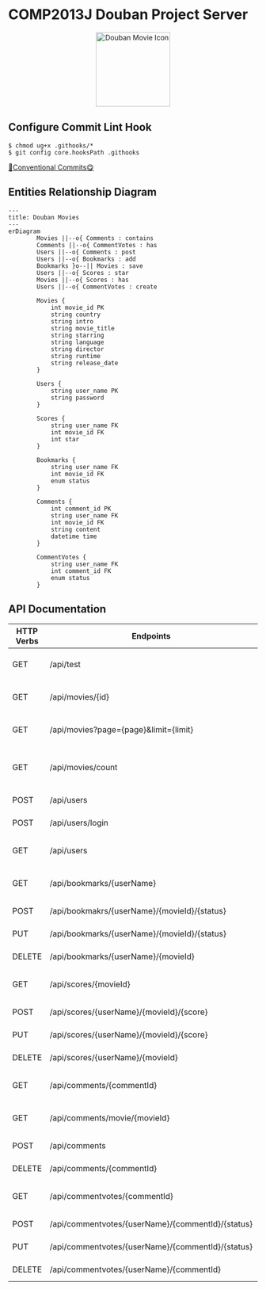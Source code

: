 # COMP2013J Douban Project Server

<p align="center">
  <img src="https://imgbed.codingkelvin.fun/uPic/film.png" alt="Douban Movie Icon" style="height:150px;" />
</p>

## Configure Commit Lint Hook

```shell
$ chmod ug+x .githooks/*
$ git config core.hooksPath .githooks
```

[🌈Conventional Commits😋](https://www.conventionalcommits.org/en/v1.0.0/)

## Entities Relationship Diagram

```mermaid
---
title: Douban Movies
---
erDiagram
		Movies ||--o{ Comments : contains
		Comments ||--o{ CommentVotes : has
		Users ||--o{ Comments : post
		Users ||--o{ Bookmarks : add
		Bookmarks }o--|| Movies : save
		Users ||--o{ Scores : star
		Movies ||--o{ Scores : has
		Users ||--o{ CommentVotes : create

		Movies {
			int movie_id PK
			string country
			string intro
			string movie_title
			string starring
			string language
			string director
			string runtime
			string release_date
		}
		
		Users {
			string user_name PK
			string password
		}
		
		Scores {
			string user_name FK
			int movie_id FK
			int star
		}
		
		Bookmarks {
			string user_name FK
			int movie_id FK
			enum status
		}
		
		Comments {
			int comment_id PK
			string user_name FK
			int movie_id FK
			string content
			datetime time
		}
		
		CommentVotes {
			string user_name FK
			int comment_id FK
			enum status
		}
```

## API Documentation

| HTTP Verbs | Endpoints                                         | Action                                   | Response Format |
| ---------- | ------------------------------------------------- | ---------------------------------------- | --------------- |
| GET        | /api/test                                         | To get top 10 movies in the db           | JSON            |
| GET        | /api/movies/{id}                                  | To retrieve movie by id in the db        | JSON            |
| GET        | /api/movies?page={page}&limit={limit}             | To get movies by page and limit          | JSON            |
| GET        | /api/movies/count                                 | To get total number of movies in the db  | JSON            |
| POST       | /api/users                                        | Create an user in the db                 | JSON            |
| POST       | /api/users/login                                  | Login Authentication                     | JSON            |
| GET        | /api/users                                        | To get all user names in the db          | JSON            |
| GET        | /api/bookmarks/{userName}                         | To get the bookmarks by user name        | JSON            |
| POST       | /api/bookmakrs/{userName}/{movieId}/{status}      | Create a bookmark                        | JSON            |
| PUT        | /api/bookmarks/{userName}/{movieId}/{status}      | Update a bookmark                        | JSON            |
| DELETE     | /api/bookmarks/{userName}/{movieId}               | Delete a bookmark                        | JSON            |
| GET        | /api/scores/{movieId}                             | To get all the score records by movie id | JSON            |
| POST       | /api/scores/{userName}/{movieId}/{score}          | Create a score record                    | JSON            |
| PUT        | /api/scores/{userName}/{movieId}/{score}          | Update a score record                    | JSON            |
| DELETE     | /api/scores/{userName}/{movieId}                  | Delete a score record                    | JSON            |
| GET        | /api/comments/{commentId}                         | Get a comments by id                     | JSON            |
| GET        | /api/comments/movie/{movieId}                     | Get all the comments of a movie          | JSON            |
| POST       | /api/comments                                     | Create a comment                         | JSON            |
| DELETE     | /api/comments/{commentId}                         | Delete a comment                         | JSON            |
| GET        | /api/commentvotes/{commentId}                     | Get all comment votes by id              | JSON            |
| POST       | /api/commentvotes/{userName}/{commentId}/{status} | Create a comment vote                    | JSON            |
| PUT        | /api/commentvotes/{userName}/{commentId}/{status} | Update a comment vote                    | JSON            |
| DELETE     | /api/commentvotes/{userName}/{commentId}          | Delete a comment vote                    | JSON            |

